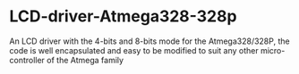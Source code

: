 # LCD-driver-Atmega328-328p
An LCD driver with the 4-bits and 8-bits mode for the Atmega328/328P, the code is well encapsulated and easy to be modified to suit any other micro-controller of the Atmega family
